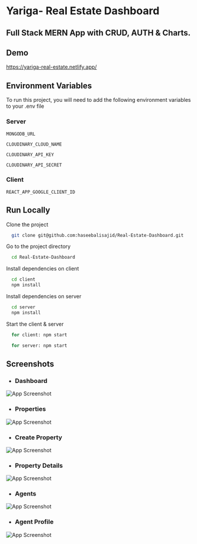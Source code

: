 # Yariga- Real Estate Dashboard
## Full Stack MERN App with CRUD, AUTH & Charts.

## Demo

https://yariga-real-estate.netlify.app/

## Environment Variables

To run this project, you will need to add the following environment variables to your .env file

### Server
`MONGODB_URL`

`CLOUDINARY_CLOUD_NAME`

`CLOUDINARY_API_KEY`

`CLOUDINARY_API_SECRET`

### Client

`REACT_APP_GOOGLE_CLIENT_ID`


## Run Locally

Clone the project

```bash
  git clone git@github.com:haseebalisajid/Real-Estate-Dashboard.git
```

Go to the project directory

```bash
  cd Real-Estate-Dashboard
```

Install dependencies on client

```bash
  cd client
  npm install
```
Install dependencies on server

```bash
  cd server
  npm install
```

Start the client & server

```bash
  for client: npm start
```

```bash
  for server: npm start
```


## Screenshots

- ### Dashboard
![App Screenshot](https://user-images.githubusercontent.com/32738765/219065543-4f2cbdb8-1c8f-4fde-976e-a2c63748c120.png)

- ### Properties
![App Screenshot](https://user-images.githubusercontent.com/32738765/219067839-d45a9163-41f6-4f87-966e-fd80cd206f2a.png)

- ### Create Property
![App Screenshot](https://user-images.githubusercontent.com/32738765/219068024-f5e5e442-5e5b-4ca2-95ed-9125595c884d.png)

- ### Property Details

![App Screenshot](https://user-images.githubusercontent.com/32738765/219072682-e9fd1268-aadb-4b48-a9b6-a1c4e20dad26.png)


- ### Agents
![App Screenshot](https://user-images.githubusercontent.com/32738765/219068281-fc94683b-05ed-4dbf-8ca6-2a7f83a26c1f.png)

- ### Agent Profile

![App Screenshot](https://user-images.githubusercontent.com/32738765/219073188-71680b49-8e13-4916-801f-2c1604edd7da.png)

